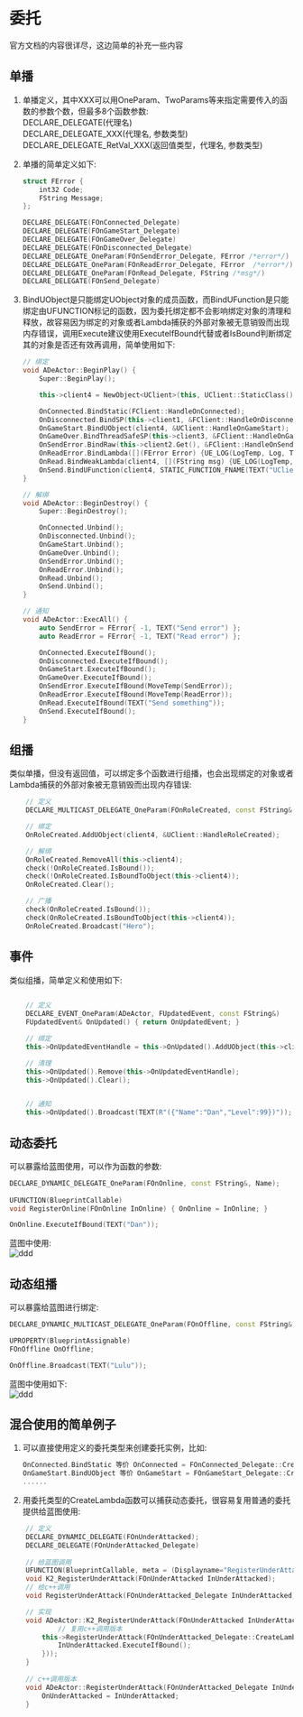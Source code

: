 # 委托
官方文档的内容很详尽，这边简单的补充一些内容

## 单播
1. 单播定义，其中XXX可以用OneParam、TwoParams等来指定需要传入的函数的参数个数，但最多8个函数参数:  
DECLARE_DELEGATE(代理名)  
DECLARE_DELEGATE_XXX(代理名, 参数类型)  
DECLARE_DELEGATE_RetVal_XXX(返回值类型，代理名, 参数类型)  

2. 单播的简单定义如下:
    ```c++
    struct FError {
	    int32 Code;
	    FString Message;
    };

    DECLARE_DELEGATE(FOnConnected_Delegate)
    DECLARE_DELEGATE(FOnGameStart_Delegate)
    DECLARE_DELEGATE(FOnGameOver_Delegate)
    DECLARE_DELEGATE(FOnDisconnected_Delegate)
    DECLARE_DELEGATE_OneParam(FOnSendError_Delegate, FError /*error*/)
    DECLARE_DELEGATE_OneParam(FOnReadError_Delegate, FError  /*error*/)
    DECLARE_DELEGATE_OneParam(FOnRead_Delegate, FString /*msg*/)
    DECLARE_DELEGATE(FOnSend_Delegate)
    ```

3. BindUObject是只能绑定UObject对象的成员函数，而BindUFunction是只能绑定由UFUNCTION标记的函数，因为委托绑定都不会影响绑定对象的清理和释放，故容易因为绑定的对象或者Lambda捕获的外部对象被无意销毁而出现内存错误，调用Execute建议使用ExecuteIfBound代替或者IsBound判断绑定其的对象是否还有效再调用，简单使用如下:  
    ```c++
    // 绑定
    void ADeActor::BeginPlay() {
	    Super::BeginPlay();

	    this->client4 = NewObject<UClient>(this, UClient::StaticClass());

	    OnConnected.BindStatic(FClient::HandleOnConnected);
	    OnDisconnected.BindSP(this->client1, &FClient::HandleOnDisconnected);
	    OnGameStart.BindUObject(client4, &UClient::HandleOnGameStart);
	    OnGameOver.BindThreadSafeSP(this->client3, &FClient::HandleOnGameOver);
	    OnSendError.BindRaw(this->client2.Get(), &FClient::HandleOnSendError);
	    OnReadError.BindLambda([](FError Error) {UE_LOG(LogTemp, Log, TEXT("HandleOnReadError")); });
	    OnRead.BindWeakLambda(client4, [](FString msg) {UE_LOG(LogTemp, Log, TEXT("HandleOnRead")); });
	    OnSend.BindUFunction(client4, STATIC_FUNCTION_FNAME(TEXT("UClient::HandleOnSend")));
    }

    // 解绑
    void ADeActor::BeginDestroy() {
	    Super::BeginDestroy();

	    OnConnected.Unbind();
	    OnDisconnected.Unbind();
	    OnGameStart.Unbind();
	    OnGameOver.Unbind();
	    OnSendError.Unbind();
	    OnReadError.Unbind();
	    OnRead.Unbind();
	    OnSend.Unbind();
    }

    // 通知
    void ADeActor::ExecAll() {
	    auto SendError = FError{ -1, TEXT("Send error") };
	    auto ReadError = FError{ -1, TEXT("Read error") };

	    OnConnected.ExecuteIfBound();
	    OnDisconnected.ExecuteIfBound();
	    OnGameStart.ExecuteIfBound();
	    OnGameOver.ExecuteIfBound();
	    OnSendError.ExecuteIfBound(MoveTemp(SendError));
	    OnReadError.ExecuteIfBound(MoveTemp(ReadError));
	    OnRead.ExecuteIfBound(TEXT("Send something"));
	    OnSend.ExecuteIfBound();
    }
    ```
## 组播
类似单播，但没有返回值，可以绑定多个函数进行组播，也会出现绑定的对象或者Lambda捕获的外部对象被无意销毁而出现内存错误:  
```c++
    // 定义
    DECLARE_MULTICAST_DELEGATE_OneParam(FOnRoleCreated, const FString& /*name*/);

    // 绑定
    OnRoleCreated.AddUObject(client4, &UClient::HandleRoleCreated);

    // 解绑
    OnRoleCreated.RemoveAll(this->client4);
	check(!OnRoleCreated.IsBound());
	check(!OnRoleCreated.IsBoundToObject(this->client4));
	OnRoleCreated.Clear();

    // 广播
    check(OnRoleCreated.IsBound());
	check(OnRoleCreated.IsBoundToObject(this->client4));
	OnRoleCreated.Broadcast("Hero");
```

## 事件
类似组播，简单定义和使用如下:  
```c++
    
    // 定义
	DECLARE_EVENT_OneParam(ADeActor, FUpdatedEvent, const FString&)
	FUpdatedEvent& OnUpdated() { return OnUpdatedEvent; }

    // 绑定
    this->OnUpdatedEventHandle = this->OnUpdated().AddUObject(this->client4, &UClient::OnUpdatedCallback);

    // 清理
    this->OnUpdated().Remove(this->OnUpdatedEventHandle);
	this->OnUpdated().Clear();


    // 通知
    this->OnUpdated().Broadcast(TEXT(R"({"Name":"Dan","Level":99})"));
```

## 动态委托
可以暴露给蓝图使用，可以作为函数的参数:  
```c++
DECLARE_DYNAMIC_DELEGATE_OneParam(FOnOnline, const FString&, Name);
	
UFUNCTION(BlueprintCallable)
void RegisterOnline(FOnOnline InOnline) { OnOnline = InOnline; }

OnOnline.ExecuteIfBound(TEXT("Dan"));
```
蓝图中使用:  
![ddd](/Lesson_Delegate/img/step2.png)

## 动态组播
可以暴露给蓝图进行绑定:  

```c++
DECLARE_DYNAMIC_MULTICAST_DELEGATE_OneParam(FOnOffline, const FString&, Name);

UPROPERTY(BlueprintAssignable)
FOnOffline OnOffline;

OnOffline.Broadcast(TEXT("Lulu"));
```

蓝图中使用如下:  
![ddd](/Lesson_Delegate/img/step1.png)

## 混合使用的简单例子
1. 可以直接使用定义的委托类型来创建委托实例，比如:
    ```c++
    OnConnected.BindStatic 等价 OnConnected = FOnConnected_Delegate::CreateStatic(xxx)
    OnGameStart.BindUObject 等价 OnGameStart = FOnGameStart_Delegate::CreateUObject(xxx)
    ......
   ```
2. 用委托类型的CreateLambda函数可以捕获动态委托，很容易复用普通的委托提供给蓝图使用:  

```c++
    // 定义
    DECLARE_DYNAMIC_DELEGATE(FOnUnderAttacked);
    DECLARE_DELEGATE(FOnUnderAttacked_Delegate)
    
    // 给蓝图调用
    UFUNCTION(BlueprintCallable, meta = (Displayname="RegisterUnderAttacked"))
    void K2_RegisterUnderAttack(FOnUnderAttacked InUnderAttacked);
    // 给c++调用
    void RegisterUnderAttack(FOnUnderAttacked_Delegate InUnderAttacked);

    // 实现
    void ADeActor::K2_RegisterUnderAttack(FOnUnderAttacked InUnderAttacked) {
            // 复用c++调用版本
	    this->RegisterUnderAttack(FOnUnderAttacked_Delegate::CreateLambda([InUnderAttacked]() {
		    InUnderAttacked.ExecuteIfBound();
	    }));
    }
    
    // c++调用版本
    void ADeActor::RegisterUnderAttack(FOnUnderAttacked_Delegate InUnderAttacked) {
	    OnUnderAttacked = InUnderAttacked;
    }
```
